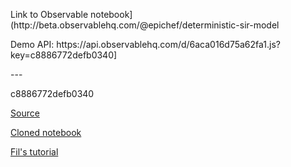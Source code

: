 
<p>Link to Observable notebook](http://beta.observablehq.com/@epichef/deterministic-sir-model<p>
<p>Demo API: https://api.observablehq.com/d/6aca016d75a62fa1.js?key=c8886772defb0340]</p>
---

c8886772defb0340



[Source](https://beta.observablehq.com/@fil/tissots-indicatrix)

[Cloned notebook](https://beta.observablehq.com/d/6aca016d75a62fa1)

[Fil's tutorial](https://visionscarto.net/observable-jekyll/)

<div id="chart"></div>

<script>
  
  // NOTEBOOK CONFIGURATION
  import notebook from "https://api.observablehq.com/d/6aca016d75a62fa1.js?key=c8886772defb0340";

  // BOILERPLATE
  const target = document.querySelector("#chart");
  const renders = {
    "viewof p": "p",
    "display": "div.fullwidth",
  };
  
  
</script>

<style>
/* https://css-tricks.com/full-width-containers-limited-width-parents/ */
.fullwidth {
  width: 100vw;
  position: relative;
  left: 50%;
  right: 50%;
  margin-left: -50vw;
  margin-right: -50vw;
}
#chart { min-height: 40vw }
</style>

<p id="chart-p"></p>
<div class="fullwidth">
  <div id="display"></div>
</div>
